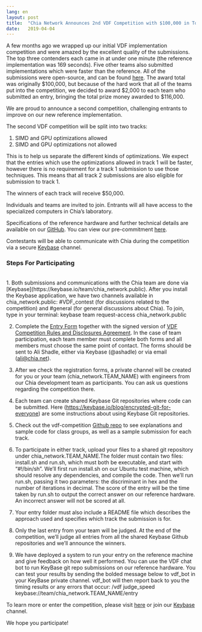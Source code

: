 ```yaml
---
lang: en
layout: post
title:  "Chia Network Announces 2nd VDF Competition with $100,000 in Total Prize Money"
date:   2019-04-04
---
```


A few months ago we wrapped up our initial VDF implementation competition and were amazed by the excellent quality of the submissions. The top three contenders each came in at under one minute (the reference implementation was 169 seconds). Five other teams also submitted implementations which were faster than the reference. All of the submissions were open-source, and can be found [here](https://www.chia.net/2019/01/17/chia-vdf-competition-round-1-results-and-announcements.en.html). The award total was originally $100,000, but because of the hard work that all of the teams put into the competition, we decided to award $2,000 to each team who submitted an entry, bringing the total prize money awarded to $116,000.

We are proud to announce a second competition, challenging entrants to improve on our new reference implementation.

The second VDF competition will be split into two tracks:

1. SIMD and GPU optimizations allowed
2. SIMD and GPU optimizations not allowed

This is to help us separate the different kinds of optimizations. We expect that the entries which use the optimizations allowed in track 1 will be faster, however there is no requirement for a track 1 submission to use those techniques. This means that all track 2 submissions are also eligible for submission to track 1.

The winners of each track will receive $50,000.

Individuals and teams are invited to join. Entrants will all have access to the specialized computers in Chia’s laboratory.

Specifications of the reference hardware and further technical details are available on our [GitHub](https://github.com/Chia-Network/vdf-competition). You can view our pre-commitment [here](https://github.com/Chia-Network/vdf-competition/blob/master/tools/create_competition_discriminants.py).

Contestants will be able to communicate with Chia during the competition via a secure [Keybase](https://keybase.io/team/chia_network.public) channel.

### Steps For Participating
<br>
1. Both submissions and communications with the Chia team are done via [Keybase](https://keybase.io/team/chia_network.public). After you install the Keybase application, we have two channels available in chia_network.public: #VDF_contest (for discussions related to the competition) and #general (for general discussions about Chia). To join, type in your terminal: keybase team request-access chia_network.public

2. Complete the [Entry Form](https://github.com/Chia-Network/vdf-competition/blob/master/Application%20Form.pdf) together with the signed version of [VDF Competition Rules and Disclosures Agreement](https://github.com/Chia-Network/vdf-competition/blob/master/Rules%20and%20Disclosures.pdf). In the case of team participation, each team member must complete both forms and all members must choose the same point of contact. The forms should be sent to Ali Shadle, either via Keybase (@ashadle) or via email (ali@chia.net).

3. After we check the registration forms, a private channel will be created for you or your team (chia_network.TEAM_NAME) with engineers from our Chia development team as participants. You can ask us questions regarding the competition there.

4. Each team can create shared Keybase Git repositories where code can be submitted. Here (https://keybase.io/blog/encrypted-git-for-everyone) are some instructions about using Keybase Git repositories.

5. Check out the vdf-competition [Github repo](https://github.com/Chia-Network/vdf-competition) to see explanations and sample code for class groups, as well as a sample submission for each track.

6. To participate in either track, upload your files to a shared git repository under chia_network.TEAM_NAME.The folder must contain two files: install.sh and run.sh, which must both be executable, and start with “#!/bin/sh”. We’ll first run install.sh on our Ubuntu test machine, which should resolve any dependencies, and compile the code. Then we’ll run run.sh, passing it two parameters: the discriminant in hex and the number of iterations in decimal. The score of the entry will be the time taken by run.sh to output the correct answer on our reference hardware. An incorrect answer will not be scored at all.

7. Your entry folder must also include a README file which describes the approach used and specifies which track the submission is for.

8. Only the last entry from your team will be judged. At the end of the competition, we’ll judge all entries from all the shared Keybase Github repositories and we’ll announce the winners.

9. We have deployed a system to run your entry on the reference machine and give feedback on how well it performed. You can use the VDF chat bot to run KeyBase git repo submissions on our reference hardware. You can test your results by sending the bolded message below to vdf_bot in your KeyBase private channel. vdf_bot will then report back to you the timing results or any errors that occur: /vdf judge_speed keybase://team/chia_network.TEAM_NAME/entry


To learn more or enter the competition, please visit [here](https://www.chia.net/) or join our [Keybase](https://keybase.io/team/chia_network.public) channel.

We hope you participate!
